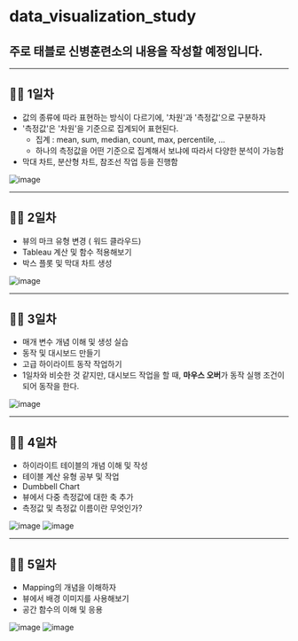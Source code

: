 # data_visualization_study
## 주로 태블로 신병훈련소의 내용을 작성할 예정입니다.

___
## 👩‍💻 1일차 
- 값의 종류에 따라 표현하는 방식이 다르기에, '차원'과 '측정값'으로 구분하자
- '측정값'은 '차원'을 기준으로 집계되어 표현된다.
  - 집계 : mean, sum, median, count, max, percentile, ...
  - 하나의 측정값을 어떤 기준으로 집계해서 보냐에 따라서 다양한 분석이 가능함
- 막대 차트, 분산형 차트, 참조선 작업 등을 진행함

![image](https://github.com/mino1998/data_visualization_study/assets/55076739/53ed10b6-a8a9-4609-9666-14c77726cb83)
___
## 👩‍💻 2일차
- 뷰의 마크 유형 변경 ( 워드 클라우드)
- Tableau 계산 및 함수 적용해보기
- 박스 플롯 및 막대 차트 생성

![image](https://github.com/mino1998/data_visualization_study/assets/55076739/5431effc-2f23-46b6-acb2-20185668581e)

___
## 👩‍💻 3일차
- 매개 변수 개념 이해 및 생성 실습
- 동작 및 대시보드 만들기
- 고급 하이라이트 동작 작업하기
- 1일차와 비슷한 것 같지만, 대시보드 작업을 할 때,
  **마우스 오버**가 동작 실행 조건이 되어 동작을 한다.

![image](https://github.com/mino1998/data_visualization_study/assets/55076739/5e659eff-7c79-4077-bd7e-af9695532946)

____
## 👩‍💻 4일차
- 하이라이트 테이블의 개념 이해 및 작성
- 테이블 계산 유형 공부 및 작업
- Dumbbell Chart
- 뷰에서 다중 측정값에 대한 축 추가
- 측정값 및 측정값 이름이란 무엇인가?

![image](https://github.com/mino1998/data_visualization_study/assets/55076739/f1487826-b50b-4806-98ff-3789db9746c7)
![image](https://github.com/mino1998/data_visualization_study/assets/55076739/f9f2f8f2-83c4-482a-bf9e-b9c22ead063f)

___
## 👩‍💻 5일차
- Mapping의 개념을 이해하자
- 뷰에서 배경 이미지를 사용해보기
- 공간 함수의 이해 및 응용

![image](https://github.com/mino1998/data_visualization_study/assets/55076739/91cbaac8-c891-41ae-9d4d-227e75100c46)
![image](https://github.com/mino1998/data_visualization_study/assets/55076739/390b19e9-bfa0-4ca6-b03f-ce2fbb351efb)



